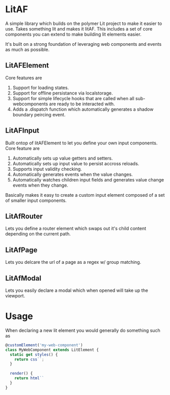 # LitAF
A simple library which builds on the polymer Lit project to make it easier to use. Takes something lit and makes it litAF. This includes a set of core components you can extend to make building lit elements easier.

It's built on a strong foundation of leveraging web components and events as much as possible.

## LitAFElement

Core features are

1. Support for loading states.
2. Support for offline persistance via localstorage.
3. Support for simple lifecycle hooks that are called when all sub-webcomponents are ready to be interacted with.
4. Adds a .dispatch function which automatically generates a shadow boundary peircing event.

## LitAFInput

Built ontop of litAFElement to let you define your own input components.
Core feature are

1. Automatically sets up value getters and setters.
2. Automatically sets up input value to persist accross reloads.
2. Supports input validity checking.
3. Automatically generates events when the value changes.
4. Automatically watches children input fields and generates value change events when they change.

Basically makes it easy to create a custom input element composed of a set of smaller input components.

## LitAfRouter

Lets you define a router element which swaps out it's child content depending on the current path.

## LitAfPage

Lets you delcare the url of a page as a regex w/ group matching.

## LitAfModal

Lets you easily declare a modal which when opened will take up the viewport.

# Usage

When declaring a new lit element you would generally do something such as 

```ts
@customElement('my-web-component')
class MyWebComponent extends LitElement {
  static get styles() {
    return css``;
  }
  
  render() {
    return html``
  }
}
```
